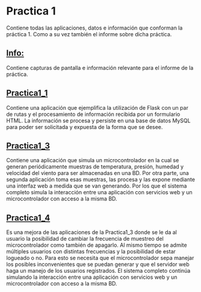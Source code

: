 # Practica 1
Contiene todas las aplicaciones, datos e información que conforman la práctica 1. Como a su vez también el informe sobre dicha práctica.

## [Info:](Info)
Contiene capturas de pantalla e información relevante para el informe de la práctica.

## [Practica1_1](Practica1_1)
Contiene una aplicación que ejemplifica la utilización de Flask con un par de rutas y el procesamiento de información recibida por un formulario HTML. La información se procesa y persiste en una base de datos MySQL para poder ser solicitada y expuesta de la forma que se desee.

## [Practica1_3](Practica1_3)
Contiene una aplicación que simula un microcontrolador en la cual se generan periódicamente muestras de temperatura, presión, humedad y velocidad del viento para ser almacenadas en una BD. Por otra parte, una segunda aplicación toma esas muestras, las procesa y las expone mediante una interfaz web a medida que se van generando. Por los que el sistema completo simula la interacción entre una aplicación con servicios web y un microcontrolador con acceso a la misma BD.

## [Practica1_4](Practica1_4)
Es una mejora de las aplicaciones de la Practica1_3 donde se le da al usuario la posibilidad de cambiar la frecuencia de muestreo del microcontrolador como también de apagarlo. Al mismo tiempo se admite múltiples usuarios con distintas frecuencias y la posibilidad de estar logueado o no. Para esto se necesita que el microcontrolador sepa manejar los posibles inconvenientes que se puedan generar y que el servidor web haga un manejo de los usuarios registrados. El sistema completo continúa simulando la interacción entre una aplicación con servicios web y un microcontrolador con acceso a la misma BD.
